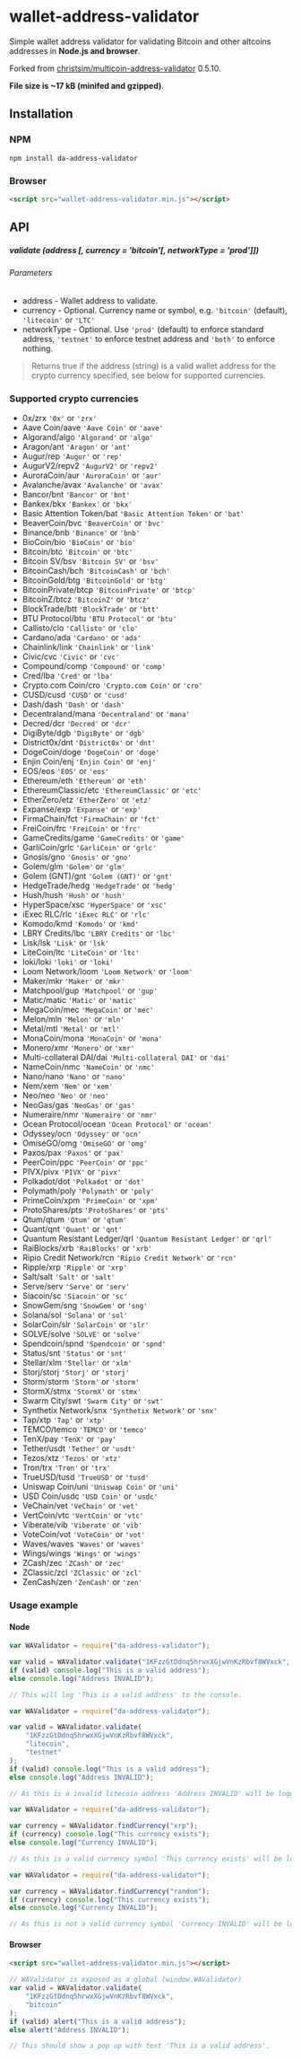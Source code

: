# wallet-address-validator

Simple wallet address validator for validating Bitcoin and other altcoins addresses in **Node.js and browser**.

<!-- [![Build Status](https://travis-ci.org/christsim/multicoin-address-validator.svg?branch=master)](https://travis-ci.org/christsim/multicoin-address-validator) -->

Forked from [christsim/multicoin-address-validator](https://github.com/christsim/multicoin-address-validator) 0.5.10.

**File size is ~17 kB (minifed and gzipped)**.

## Installation

### NPM

```
npm install da-address-validator
```

### Browser

```html
<script src="wallet-address-validator.min.js"></script>
```

## API

##### validate (address [, currency = 'bitcoin'[, networkType = 'prod']])

###### Parameters

-   address - Wallet address to validate.
-   currency - Optional. Currency name or symbol, e.g. `'bitcoin'` (default), `'litecoin'` or `'LTC'`
-   networkType - Optional. Use `'prod'` (default) to enforce standard address, `'testnet'` to enforce testnet address and `'both'` to enforce nothing.

> Returns true if the address (string) is a valid wallet address for the crypto currency specified, see below for supported currencies.

### Supported crypto currencies

-   0x/zrx `'0x'` or `'zrx'`
-   Aave Coin/aave `'Aave Coin'` or `'aave'`
-   Algorand/algo `'Algorand'` or `'algo'`
-   Aragon/ant `'Aragon'` or `'ant'`
-   Augur/rep `'Augur'` or `'rep'`
-   AugurV2/repv2 `'AugurV2'` or `'repv2'`
-   AuroraCoin/aur `'AuroraCoin'` or `'aur'`
-   Avalanche/avax `'Avalanche'` or `'avax'`
-   Bancor/bnt `'Bancor'` or `'bnt'`
-   Bankex/bkx `'Bankex'` or `'bkx'`
-   Basic Attention Token/bat `'Basic Attention Token'` or `'bat'`
-   BeaverCoin/bvc `'BeaverCoin'` or `'bvc'`
-   Binance/bnb `'Binance'` or `'bnb'`
-   BioCoin/bio `'BioCoin'` or `'bio'`
-   Bitcoin/btc `'Bitcoin'` or `'btc'`
-   Bitcoin SV/bsv `'Bitcoin SV'` or `'bsv'`
-   BitcoinCash/bch `'BitcoinCash'` or `'bch'`
-   BitcoinGold/btg `'BitcoinGold'` or `'btg'`
-   BitcoinPrivate/btcp `'BitcoinPrivate'` or `'btcp'`
-   BitcoinZ/btcz `'BitcoinZ'` or `'btcz'`
-   BlockTrade/btt `'BlockTrade'` or `'btt'`
-   BTU Protocol/btu `'BTU Protocol'` or `'btu'`
-   Callisto/clo `'Callisto'` or `'clo'`
-   Cardano/ada `'Cardano'` or `'ada'`
-   Chainlink/link `'Chainlink'` or `'link'`
-   Civic/cvc `'Civic'` or `'cvc'`
-   Compound/comp `'Compound'` or `'comp'`
-   Cred/lba `'Cred'` or `'lba'`
-   Crypto.com Coin/cro `'Crypto.com Coin'` or `'cro'`
-   CUSD/cusd `'CUSD'` or `'cusd'`
-   Dash/dash `'Dash'` or `'dash'`
-   Decentraland/mana `'Decentraland'` or `'mana'`
-   Decred/dcr `'Decred'` or `'dcr'`
-   DigiByte/dgb `'DigiByte'` or `'dgb'`
-   District0x/dnt `'District0x'` or `'dnt'`
-   DogeCoin/doge `'DogeCoin'` or `'doge'`
-   Enjin Coin/enj `'Enjin Coin'` or `'enj'`
-   EOS/eos `'EOS'` or `'eos'`
-   Ethereum/eth `'Ethereum'` or `'eth'`
-   EthereumClassic/etc `'EthereumClassic'` or `'etc'`
-   EtherZero/etz `'EtherZero'` or `'etz'`
-   Expanse/exp `'Expanse'` or `'exp'`
-   FirmaChain/fct `'FirmaChain'` or `'fct'`
-   FreiCoin/frc `'FreiCoin'` or `'frc'`
-   GameCredits/game `'GameCredits'` or `'game'`
-   GarliCoin/grlc `'GarliCoin'` or `'grlc'`
-   Gnosis/gno `'Gnosis'` or `'gno'`
-   Golem/glm `'Golem'` or `'glm'`
-   Golem (GNT)/gnt `'Golem (GNT)'` or `'gnt'`
-   HedgeTrade/hedg `'HedgeTrade'` or `'hedg'`
-   Hush/hush `'Hush'` or `'hush'`
-   HyperSpace/xsc `'HyperSpace'` or `'xsc'`
-   iExec RLC/rlc `'iExec RLC'` or `'rlc'`
-   Komodo/kmd `'Komodo'` or `'kmd'`
-   LBRY Credits/lbc `'LBRY Credits'` or `'lbc'`
-   Lisk/lsk `'Lisk'` or `'lsk'`
-   LiteCoin/ltc `'LiteCoin'` or `'ltc'`
-   loki/loki `'loki'` or `'loki'`
-   Loom Network/loom `'Loom Network'` or `'loom'`
-   Maker/mkr `'Maker'` or `'mkr'`
-   Matchpool/gup `'Matchpool'` or `'gup'`
-   Matic/matic `'Matic'` or `'matic'`
-   MegaCoin/mec `'MegaCoin'` or `'mec'`
-   Melon/mln `'Melon'` or `'mln'`
-   Metal/mtl `'Metal'` or `'mtl'`
-   MonaCoin/mona `'MonaCoin'` or `'mona'`
-   Monero/xmr `'Monero'` or `'xmr'`
-   Multi-collateral DAI/dai `'Multi-collateral DAI'` or `'dai'`
-   NameCoin/nmc `'NameCoin'` or `'nmc'`
-   Nano/nano `'Nano'` or `'nano'`
-   Nem/xem `'Nem'` or `'xem'`
-   Neo/neo `'Neo'` or `'neo'`
-   NeoGas/gas `'NeoGas'` or `'gas'`
-   Numeraire/nmr `'Numeraire'` or `'nmr'`
-   Ocean Protocol/ocean `'Ocean Protocol'` or `'ocean'`
-   Odyssey/ocn `'Odyssey'` or `'ocn'`
-   OmiseGO/omg `'OmiseGO'` or `'omg'`
-   Paxos/pax `'Paxos'` or `'pax'`
-   PeerCoin/ppc `'PeerCoin'` or `'ppc'`
-   PIVX/pivx `'PIVX'` or `'pivx'`
-   Polkadot/dot `'Polkadot'` or `'dot'`
-   Polymath/poly `'Polymath'` or `'poly'`
-   PrimeCoin/xpm `'PrimeCoin'` or `'xpm'`
-   ProtoShares/pts `'ProtoShares'` or `'pts'`
-   Qtum/qtum `'Qtum'` or `'qtum'`
-   Quant/qnt `'Quant'` or `'qnt'`
-   Quantum Resistant Ledger/qrl `'Quantum Resistant Ledger'` or `'qrl'`
-   RaiBlocks/xrb `'RaiBlocks'` or `'xrb'`
-   Ripio Credit Network/rcn `'Ripio Credit Network'` or `'rcn'`
-   Ripple/xrp `'Ripple'` or `'xrp'`
-   Salt/salt `'Salt'` or `'salt'`
-   Serve/serv `'Serve'` or `'serv'`
-   Siacoin/sc `'Siacoin'` or `'sc'`
-   SnowGem/sng `'SnowGem'` or `'sng'`
-   Solana/sol `'Solana'` or `'sol'`
-   SolarCoin/slr `'SolarCoin'` or `'slr'`
-   SOLVE/solve `'SOLVE'` or `'solve'`
-   Spendcoin/spnd `'Spendcoin'` or `'spnd'`
-   Status/snt `'Status'` or `'snt'`
-   Stellar/xlm `'Stellar'` or `'xlm'`
-   Storj/storj `'Storj'` or `'storj'`
-   Storm/storm `'Storm'` or `'storm'`
-   StormX/stmx `'StormX'` or `'stmx'`
-   Swarm City/swt `'Swarm City'` or `'swt'`
-   Synthetix Network/snx `'Synthetix Network'` or `'snx'`
-   Tap/xtp `'Tap'` or `'xtp'`
-   TEMCO/temco `'TEMCO'` or `'temco'`
-   TenX/pay `'TenX'` or `'pay'`
-   Tether/usdt `'Tether'` or `'usdt'`
-   Tezos/xtz `'Tezos'` or `'xtz'`
-   Tron/trx `'Tron'` or `'trx'`
-   TrueUSD/tusd `'TrueUSD'` or `'tusd'`
-   Uniswap Coin/uni `'Uniswap Coin'` or `'uni'`
-   USD Coin/usdc `'USD Coin'` or `'usdc'`
-   VeChain/vet `'VeChain'` or `'vet'`
-   VertCoin/vtc `'VertCoin'` or `'vtc'`
-   Viberate/vib `'Viberate'` or `'vib'`
-   VoteCoin/vot `'VoteCoin'` or `'vot'`
-   Waves/waves `'Waves'` or `'waves'`
-   Wings/wings `'Wings'` or `'wings'`
-   ZCash/zec `'ZCash'` or `'zec'`
-   ZClassic/zcl `'ZClassic'` or `'zcl'`
-   ZenCash/zen `'ZenCash'` or `'zen'`

### Usage example

#### Node

```javascript
var WAValidator = require("da-address-validator");

var valid = WAValidator.validate("1KFzzGtDdnq5hrwxXGjwVnKzRbvf8WVxck", "BTC");
if (valid) console.log("This is a valid address");
else console.log("Address INVALID");

// This will log 'This is a valid address' to the console.
```

```javascript
var WAValidator = require("da-address-validator");

var valid = WAValidator.validate(
    "1KFzzGtDdnq5hrwxXGjwVnKzRbvf8WVxck",
    "litecoin",
    "testnet"
);
if (valid) console.log("This is a valid address");
else console.log("Address INVALID");

// As this is a invalid litecoin address 'Address INVALID' will be logged to console.
```

```javascript
var WAValidator = require("da-address-validator");

var currency = WAValidator.findCurrency("xrp");
if (currency) console.log("This currency exists");
else console.log("Currency INVALID");

// As this is a valid currency symbol 'This currency exists' will be logged to console.
```

```javascript
var WAValidator = require("da-address-validator");

var currency = WAValidator.findCurrency("random");
if (currency) console.log("This currency exists");
else console.log("Currency INVALID");

// As this is not a valid currency symbol 'Currency INVALID' will be logged to console.
```

#### Browser

```html
<script src="wallet-address-validator.min.js"></script>
```

```javascript
// WAValidator is exposed as a global (window.WAValidator)
var valid = WAValidator.validate(
    "1KFzzGtDdnq5hrwxXGjwVnKzRbvf8WVxck",
    "bitcoin"
);
if (valid) alert("This is a valid address");
else alert("Address INVALID");

// This should show a pop up with text 'This is a valid address'.
```

